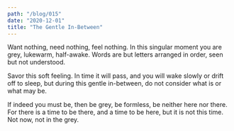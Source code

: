 ```yaml
---
path: "/blog/015"
date: "2020-12-01"
title: "The Gentle In-Between"
---
```


Want nothing, need nothing, feel nothing. In this singular moment you are grey, lukewarm, half-awake. Words are but letters arranged in order, seen but not understood.

Savor this soft feeling. In time it will pass, and you will wake slowly or drift off to sleep, but during this gentle in-between, do not consider what is or what may be.

If indeed you must be, then be grey, be formless, be neither here nor there. For there is a time to be there, and a time to be here, but it is not this time. Not now, not in the grey.
